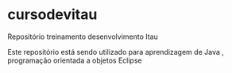 # cursodevitau
Repositório treinamento desenvolvimento  Itau

Este repositório está sendo utilizado para aprendizagem de Java , programação orientada a objetos Eclipse 
